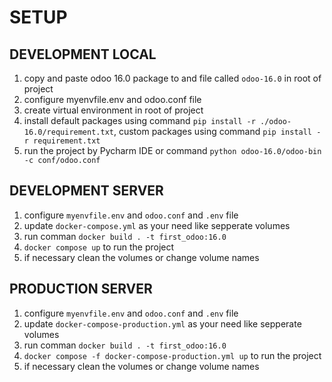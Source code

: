 # SETUP
## DEVELOPMENT LOCAL
1. copy and paste odoo 16.0 package to and file called `odoo-16.0` in root of project
2. configure myenvfile.env and odoo.conf file
3. create virtual environment in root of project
4. install default packages using command `pip install -r ./odoo-16.0/requirement.txt`,  custom packages using command `pip install -r requirement.txt`
5. run the project by Pycharm IDE or command `python odoo-16.0/odoo-bin -c conf/odoo.conf`

## DEVELOPMENT SERVER
1. configure `myenvfile.env` and `odoo.conf` and `.env` file
2. update `docker-compose.yml` as your need like sepperate volumes
3. run comman `docker build . -t first_odoo:16.0 `
4. `docker compose up` to run the project
5. if necessary clean the volumes or change volume names

## PRODUCTION SERVER
1. configure `myenvfile.env` and `odoo.conf` and `.env` file
2. update `docker-compose-production.yml` as your need like sepperate volumes
3. run comman `docker build . -t first_odoo:16.0 `
4. `docker compose -f docker-compose-production.yml up` to run the project
5. if necessary clean the volumes or change volume names
